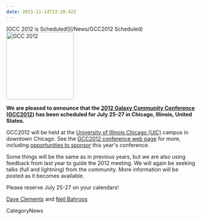 ```yaml
---
date: 2011-11-14T23:20:42Z
---
```

<div class='newsItemHeader'>[GCC 2012 is Scheduled!](/News/GCC2012 Scheduled)</div>

<div class='right'><a href='/Events/GCC2012'><img src='/Events/GCC2012/GCC2012Logo200.png' alt='GCC 2012' width="180" /></a></div>

**We are pleased to announce that the [2012 Galaxy Community Conference (GCC2012)](/src/Events/GCC2012/index.md) has been scheduled for July 25-27 in Chicago, Illinois, United States.**  

GCC2012 will be held at the [University of Illinois Chicago (UIC)](http://uic.edu/) campus in downtown Chicago.  See the [GCC2012 conference web page](/Events/GCC2012) for more, including [opportunities to sponsor](/src/Events/GCC2012/Sponsorships/index.md) this year's conference.

Some things will be the same as in previous years, but we are also using feedback from last year to guide the 2012 meeting.  We will again be seeking talks (full and lightning) from the community.  More information will be posted as it becomes available.

Please reserve July 25-27 on your calendars!

[Dave Clements](/DaveClements) and [Neil Bahroos](/NeilBahroos)


CategoryNews
